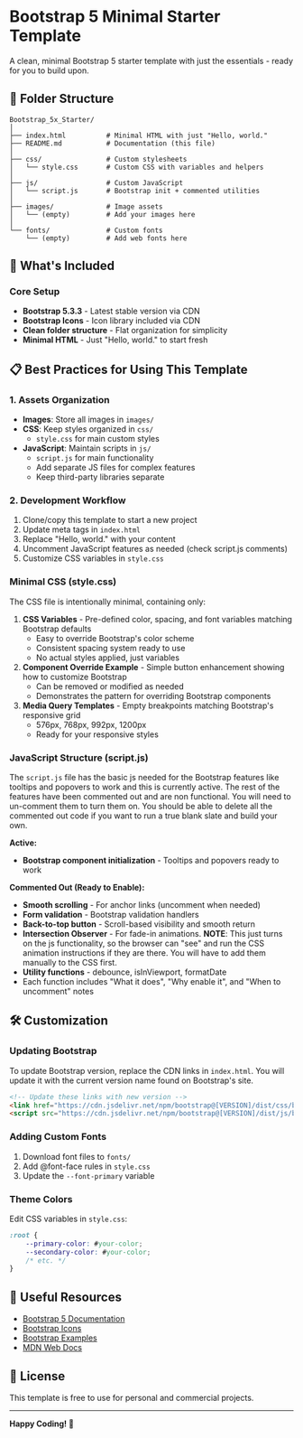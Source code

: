 # Bootstrap 5 Minimal Starter Template

A clean, minimal Bootstrap 5 starter template with just the essentials - ready for you to build upon.

## 📁 Folder Structure

```
Bootstrap_5x_Starter/
│
├── index.html          # Minimal HTML with just "Hello, world."
├── README.md           # Documentation (this file)
│
├── css/                # Custom stylesheets
│   └── style.css       # Custom CSS with variables and helpers
│
├── js/                 # Custom JavaScript
│   └── script.js       # Bootstrap init + commented utilities
│
├── images/             # Image assets
│   └── (empty)         # Add your images here
│
└── fonts/              # Custom fonts
    └── (empty)         # Add web fonts here
```

## 🚀 What's Included

### Core Setup
- **Bootstrap 5.3.3** - Latest stable version via CDN
- **Bootstrap Icons** - Icon library included via CDN
- **Clean folder structure** - Flat organization for simplicity
- **Minimal HTML** - Just "Hello, world." to start fresh

## 📋 Best Practices for Using This Template

### 1. **Assets Organization**

- **Images**: Store all images in `images/`
- **CSS**: Keep styles organized in `css/`
  - `style.css` for main custom styles
- **JavaScript**: Maintain scripts in `js/`
  - `script.js` for main functionality
  - Add separate JS files for complex features
  - Keep third-party libraries separate

### 2. **Development Workflow**

1. Clone/copy this template to start a new project
2. Update meta tags in `index.html`
3. Replace "Hello, world." with your content
4. Uncomment JavaScript features as needed (check script.js comments)
5. Customize CSS variables in `style.css`

### Minimal CSS (style.css)
The CSS file is intentionally minimal, containing only:

1. **CSS Variables** - Pre-defined color, spacing, and font variables matching Bootstrap defaults
   - Easy to override Bootstrap's color scheme
   - Consistent spacing system ready to use
   - No actual styles applied, just variables
2. **Component Override Example** - Simple button enhancement showing how to customize Bootstrap
   - Can be removed or modified as needed
   - Demonstrates the pattern for overriding Bootstrap components
3. **Media Query Templates** - Empty breakpoints matching Bootstrap's responsive grid
   - 576px, 768px, 992px, 1200px
   - Ready for your responsive styles

### JavaScript Structure (script.js)

The `script.js` file has the basic js needed for the Bootstrap features like tooltips and popovers to work and this is currently active. The rest of the features have been commented out and are non functional. You will need to un-comment them to turn them on. You should be able to delete all the commented out code if you want to run a true blank slate and build your own.

**Active:**
- **Bootstrap component initialization** - Tooltips and popovers ready to work

**Commented Out (Ready to Enable):**

- **Smooth scrolling** - For anchor links (uncomment when needed)
- **Form validation** - Bootstrap validation handlers
- **Back-to-top button** - Scroll-based visibility and smooth return
- **Intersection Observer** - For fade-in animations. **NOTE**: This just turns on the js functionality, so the browser can "see" and run the CSS animation instructions if they are there. You will have to add them manually to the CSS first.
- **Utility functions** - debounce, isInViewport, formatDate
- Each function includes "What it does", "Why enable it", and "When to uncomment" notes



## 🛠️ Customization

### Updating Bootstrap
To update Bootstrap version, replace the CDN links in `index.html`. You will update it with the current version name found on Bootstrap's site.
```html
<!-- Update these links with new version -->
<link href="https://cdn.jsdelivr.net/npm/bootstrap@[VERSION]/dist/css/bootstrap.min.css">
<script src="https://cdn.jsdelivr.net/npm/bootstrap@[VERSION]/dist/js/bootstrap.bundle.min.js">
```

### Adding Custom Fonts
1. Download font files to `fonts/`
2. Add @font-face rules in `style.css`
3. Update the `--font-primary` variable

### Theme Colors
Edit CSS variables in `style.css`:
```css
:root {
    --primary-color: #your-color;
    --secondary-color: #your-color;
    /* etc. */
}
```

## 🔗 Useful Resources

- [Bootstrap 5 Documentation](https://getbootstrap.com/docs/5.3/)
- [Bootstrap Icons](https://icons.getbootstrap.com/)
- [Bootstrap Examples](https://getbootstrap.com/docs/5.3/examples/)
- [MDN Web Docs](https://developer.mozilla.org/)

## 📝 License

This template is free to use for personal and commercial projects.

---

**Happy Coding! 🎉**
